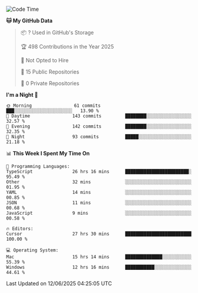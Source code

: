 <!--START_SECTION:waka-->
![Code Time](http://img.shields.io/badge/Code%20Time-7%2C147%20hrs%209%20mins-blue)

**🐱 My GitHub Data** 

> 📦 ? Used in GitHub's Storage 
 > 
> 🏆 498 Contributions in the Year 2025
 > 
> 🚫 Not Opted to Hire
 > 
> 📜 15 Public Repositories 
 > 
> 🔑 0 Private Repositories 
 > 
**I'm a Night 🦉** 

```text
🌞 Morning                61 commits          ███░░░░░░░░░░░░░░░░░░░░░░   13.90 % 
🌆 Daytime                143 commits         ████████░░░░░░░░░░░░░░░░░   32.57 % 
🌃 Evening                142 commits         ████████░░░░░░░░░░░░░░░░░   32.35 % 
🌙 Night                  93 commits          █████░░░░░░░░░░░░░░░░░░░░   21.18 % 
```


📊 **This Week I Spent My Time On** 

```text
💬 Programming Languages: 
TypeScript               26 hrs 16 mins      ████████████████████████░   95.49 % 
Other                    32 mins             ░░░░░░░░░░░░░░░░░░░░░░░░░   01.95 % 
YAML                     14 mins             ░░░░░░░░░░░░░░░░░░░░░░░░░   00.85 % 
JSON                     11 mins             ░░░░░░░░░░░░░░░░░░░░░░░░░   00.68 % 
JavaScript               9 mins              ░░░░░░░░░░░░░░░░░░░░░░░░░   00.58 % 

🔥 Editors: 
Cursor                   27 hrs 30 mins      █████████████████████████   100.00 % 

💻 Operating System: 
Mac                      15 hrs 14 mins      ██████████████░░░░░░░░░░░   55.39 % 
Windows                  12 hrs 16 mins      ███████████░░░░░░░░░░░░░░   44.61 % 
```


 Last Updated on 12/06/2025 04:25:05 UTC
<!--END_SECTION:waka-->

